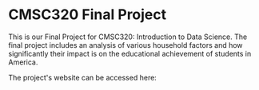 # CMSC320 Final Project
<p>This is our Final Project for CMSC320: Introduction to Data Science. The final project includes an analysis of various household factors and how significantly their impact is on the educational achievement of students in America.</p>
<p>The project's website can be accessed here: </p>

